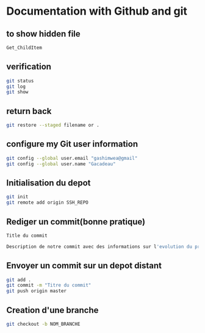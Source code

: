 # Documentation with  Github and git


## to show hidden file 
```bash
Get_ChildItem
``` 
## verification
```bash
git status
git log
git show
```

## return back
```bash
git restore --staged filename or .
```

## configure my Git user information
```bash
git config --global user.email "gashimwea@gmail"
git config --global user.name "Gacadeau"
``` 

## Initialisation  du depot
```bash
git init
git remote add origin SSH_REPO
``` 

## Rediger un commit(bonne pratique)

```bash
Title du commit

Description de notre commit avec des informations sur l'evolution du projet
```
## Envoyer un commit sur un depot distant

```bash
git add .
git commit -m "Titre du commit"
git push origin master
```

## Creation d'une branche

```bash
git checkout -b NOM_BRANCHE
```